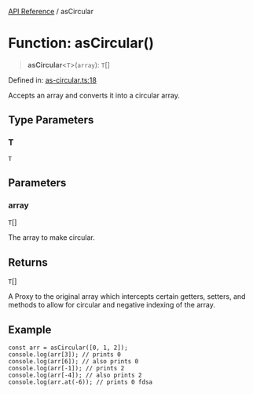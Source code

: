 [API Reference](API%20Reference) / asCircular

# Function: asCircular()

> **asCircular**\<`T`\>(`array`): `T`[]

Defined in: [as-circular.ts:18](https://github.com/8by8-org/typedoc-plugin-github-wiki/blob/ecd7957cf725a62dfe3193fc4ea74e4d1c330b1c/src/as-circular.ts#L18)

Accepts an array and converts it into a circular array.

## Type Parameters

### T

`T`

## Parameters

### array

`T`[]

The array to make circular.

## Returns

`T`[]

A Proxy to the original array which intercepts certain getters,
setters, and methods to allow for circular and negative indexing of the array.

## Example

```
const arr = asCircular([0, 1, 2]);
console.log(arr[3]); // prints 0
console.log(arr[6]); // also prints 0
console.log(arr[-1]); // prints 2
console.log(arr[-4]); // also prints 2
console.log(arr.at(-6)); // prints 0 fdsa
```
